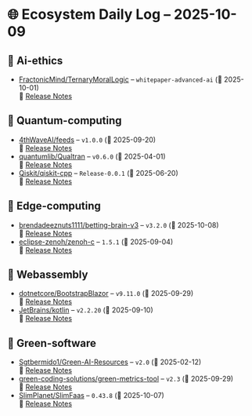 # 🌐 Ecosystem Daily Log – 2025-10-09

## 🔹 Ai-ethics
- [FractonicMind/TernaryMoralLogic](https://github.com/FractonicMind/TernaryMoralLogic/releases/tag/whitepaper-advanced-ai) – `whitepaper-advanced-ai` (📅 2025-10-01)  
  🔗 [Release Notes](https://github.com/FractonicMind/TernaryMoralLogic/releases/tag/whitepaper-advanced-ai)

## 🔹 Quantum-computing
- [4thWaveAI/feeds](https://github.com/4thWaveAI/feeds/releases/tag/v1.0.0) – `v1.0.0` (📅 2025-09-20)  
  🔗 [Release Notes](https://github.com/4thWaveAI/feeds/releases/tag/v1.0.0)
- [quantumlib/Qualtran](https://github.com/quantumlib/Qualtran/releases/tag/v0.6.0) – `v0.6.0` (📅 2025-04-01)  
  🔗 [Release Notes](https://github.com/quantumlib/Qualtran/releases/tag/v0.6.0)
- [Qiskit/qiskit-cpp](https://github.com/Qiskit/qiskit-cpp/releases/tag/Release-0.0.1) – `Release-0.0.1` (📅 2025-06-20)  
  🔗 [Release Notes](https://github.com/Qiskit/qiskit-cpp/releases/tag/Release-0.0.1)

## 🔹 Edge-computing
- [brendadeeznuts1111/betting-brain-v3](https://github.com/brendadeeznuts1111/betting-brain-v3/releases/tag/v3.2.0) – `v3.2.0` (📅 2025-10-08)  
  🔗 [Release Notes](https://github.com/brendadeeznuts1111/betting-brain-v3/releases/tag/v3.2.0)
- [eclipse-zenoh/zenoh-c](https://github.com/eclipse-zenoh/zenoh-c/releases/tag/1.5.1) – `1.5.1` (📅 2025-09-04)  
  🔗 [Release Notes](https://github.com/eclipse-zenoh/zenoh-c/releases/tag/1.5.1)

## 🔹 Webassembly
- [dotnetcore/BootstrapBlazor](https://github.com/dotnetcore/BootstrapBlazor/releases/tag/v9.11.0) – `v9.11.0` (📅 2025-09-29)  
  🔗 [Release Notes](https://github.com/dotnetcore/BootstrapBlazor/releases/tag/v9.11.0)
- [JetBrains/kotlin](https://github.com/JetBrains/kotlin/releases/tag/v2.2.20) – `v2.2.20` (📅 2025-09-10)  
  🔗 [Release Notes](https://github.com/JetBrains/kotlin/releases/tag/v2.2.20)

## 🔹 Green-software
- [Sgtbermido1/Green-AI-Resources](https://github.com/Sgtbermido1/Green-AI-Resources/releases/tag/v2.0) – `v2.0` (📅 2025-02-12)  
  🔗 [Release Notes](https://github.com/Sgtbermido1/Green-AI-Resources/releases/tag/v2.0)
- [green-coding-solutions/green-metrics-tool](https://github.com/green-coding-solutions/green-metrics-tool/releases/tag/v2.3) – `v2.3` (📅 2025-09-29)  
  🔗 [Release Notes](https://github.com/green-coding-solutions/green-metrics-tool/releases/tag/v2.3)
- [SlimPlanet/SlimFaas](https://github.com/SlimPlanet/SlimFaas/releases/tag/0.43.8) – `0.43.8` (📅 2025-10-07)  
  🔗 [Release Notes](https://github.com/SlimPlanet/SlimFaas/releases/tag/0.43.8)